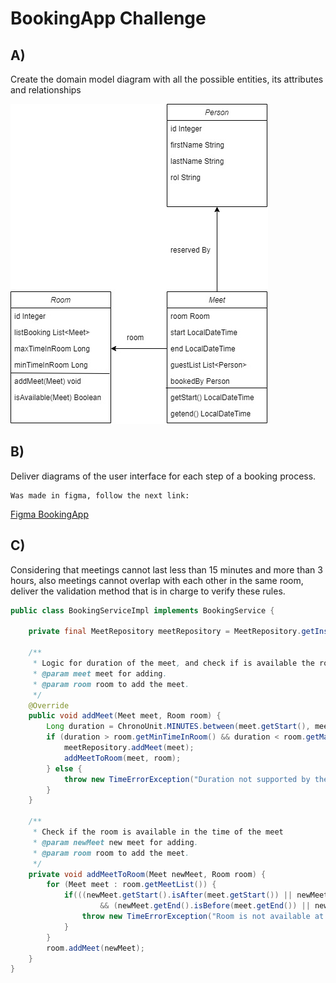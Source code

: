 
# BookingApp Challenge



## A)
Create	the	domain	model	diagram	with	all	the	possible	entities,	its	attributes
and	relationships

![diagram](src/main/resources/Booking.jpg)


## B)
Deliver	diagrams	of	the	user	interface for	each	step	of	a	booking	process.

```text
Was made in figma, follow the next link:
```
[Figma BookingApp](https://www.figma.com/proto/krpn7obnhgX2Kt6h5deXNT/Untitled?node-id=1%3A2&scaling=scale-down&page-id=0%3A1&starting-point-node-id=1%3A2)

## C)
Considering	that	meetings	cannot	last	less	than	15 minutes	and	more	than	3
hours,	also	meetings	cannot	overlap	with	each	other in	the	same	room,	deliver
the	validation	method	that	is	in	charge	to	verify	these	rules.
```java
public class BookingServiceImpl implements BookingService {

    private final MeetRepository meetRepository = MeetRepository.getInstance();

    /**
     * Logic for duration of the meet, and check if is available the room in that time.
     * @param meet meet for adding.
     * @param room room to add the meet.
     */
    @Override
    public void addMeet(Meet meet, Room room) {
        Long duration = ChronoUnit.MINUTES.between(meet.getStart(), meet.getEnd());
        if (duration > room.getMinTimeInRoom() && duration < room.getMaxTimeInRoom()) {
            meetRepository.addMeet(meet);
            addMeetToRoom(meet, room);
        } else {
            throw new TimeErrorException("Duration not supported by the room");
        }
    }

    /**
     * Check if the room is available in the time of the meet
     * @param newMeet new meet for adding.
     * @param room room to add the meet.
     */
    private void addMeetToRoom(Meet newMeet, Room room) {
        for (Meet meet : room.getMeetList()) {
            if(((newMeet.getStart().isAfter(meet.getStart()) || newMeet.getStart().isEqual(meet.getStart()))
                    && (newMeet.getEnd().isBefore(meet.getEnd()) || newMeet.getEnd().isEqual(meet.getEnd())))) {
                throw new TimeErrorException("Room is not available at that time");
            }
        }
        room.addMeet(newMeet);
    }
}
```
